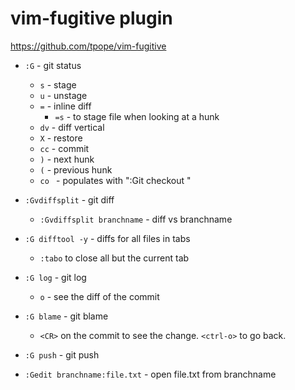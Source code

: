 # vim-fugitive plugin

https://github.com/tpope/vim-fugitive

- `:G` - git status
    - `s` - stage
    - `u` - unstage
    - `=` - inline diff
        - `=s` - to stage file when looking at a hunk
    - `dv` - diff vertical
    - `X` - restore
    - `cc` - commit
    - `)` - next hunk
    - `(` - previous hunk
    - `co ` - populates with ":Git checkout "

- `:Gvdiffsplit` - git diff
    - `:Gvdiffsplit branchname` - diff vs branchname

- `:G difftool -y` - diffs for all files in tabs
    - `:tabo` to close all but the current tab

- `:G log` - git log
    - `o` - see the diff of the commit

- `:G blame` - git blame
    - `<CR>` on the commit to see the change. `<ctrl-o>` to go back.

- `:G push` - git push

- `:Gedit branchname:file.txt` - open file.txt from branchname

